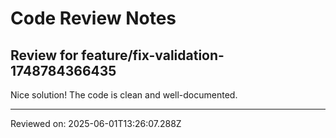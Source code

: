 # Code Review Notes

## Review for feature/fix-validation-1748784366435

Nice solution! The code is clean and well-documented.

---
Reviewed on: 2025-06-01T13:26:07.288Z